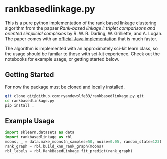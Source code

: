 # rankbasedlinkage.py

This is a pure python implementation of the rank based linkage clustering algorithm from the papser *Rank-based linkage i: triplet comparisons and oriented simplicial complexes* by R. W. R. Darling, W. Grilliette, and A. Logan.
The paper comes with an [official Java implementation](https://github.com/NationalSecurityAgency/rank-based-linkage) that is much faster.

The algorithm is implemented with an approximately sci-kit learn class, so the usage should be familar to those with sci-kit experience.
Check out the notebooks for example usage, or getting started below.

## Getting Started
For now the package must be cloned and locally installed.
```bash
git clone git@github.com:ryandewolfe33/rankbasedlinkage.py.git
cd rankbasedlinkage.py
pip install .
```

## Example Usage
```python
import sklearn.datasets as data
import rankbasedlinkage as rbl
moons, _ = data.make_moons(n_samples=50, noise=0.05, random_state=123)
rank_graph = rbl.build_knn_rank_graph(moons)
rbl_labels = rbl.RankBasedLinkage.fit_predict(rank_graph)
```
